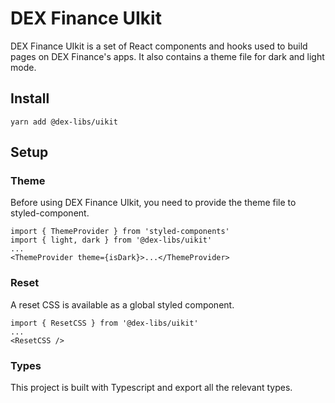 # DEX Finance UIkit

DEX Finance UIkit is a set of React components and hooks used to build pages on DEX Finance's apps. It also contains a theme file for dark and light mode.

## Install

`yarn add @dex-libs/uikit`

## Setup

### Theme

Before using DEX Finance UIkit, you need to provide the theme file to styled-component.

```
import { ThemeProvider } from 'styled-components'
import { light, dark } from '@dex-libs/uikit'
...
<ThemeProvider theme={isDark}>...</ThemeProvider>
```

### Reset

A reset CSS is available as a global styled component.

```
import { ResetCSS } from '@dex-libs/uikit'
...
<ResetCSS />
```

### Types

This project is built with Typescript and export all the relevant types.
